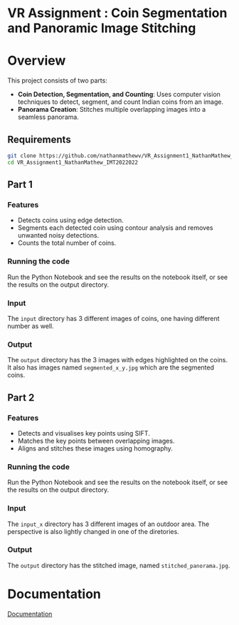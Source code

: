 # VR Assignment : Coin Segmentation and Panoramic Image Stitching

# Overview

This project consists of two parts:

- **Coin Detection, Segmentation, and Counting**: Uses computer vision techniques to detect, segment, and count Indian coins from an image.
- **Panorama Creation**: Stitches multiple overlapping images into a seamless panorama.

## Requirements

```bash
git clone https://github.com/nathanmathewv/VR_Assignment1_NathanMathew_IMT2022022.git
cd VR_Assignment1_NathanMathew_IMT2022022
```

## Part 1

### Features
- Detects coins using edge detection.
- Segments each detected coin using contour analysis and removes unwanted noisy detections.
- Counts the total number of coins.

### Running the code
Run the Python Notebook and see the results on the notebook itself, or see the results on the output directory.

### Input
The `input` directory has 3 different images of coins, one having different number as well.

### Output
The `output` directory has the 3 images with edges highlighted on the coins. It also has images named `segmented_x_y.jpg` which are the segmented coins.

## Part 2

### Features
- Detects and visualises key points using SIFT.
- Matches the key points between overlapping images.
- Aligns and stitches these images using homography.

### Running the code
Run the Python Notebook and see the results on the notebook itself, or see the results on the output directory.

### Input
The `input_x` directory has 3 different images of an outdoor area. The perspective is also lightly changed in one of the diretories.

### Output
The `output` directory has the stitched image, named `stitched_panorama.jpg`.


# Documentation
[Documentation](https://github.com/nathanmathewv/VR_Assignment1_NathanMathew_IMT2022022/blob/main/VR%20Assignment%201%20-%20Coins%20and%20Panorama.pdf)
